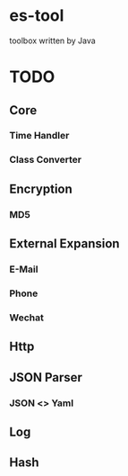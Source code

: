 # es-tool
toolbox written by Java

# TODO

## Core

### Time Handler

### Class Converter

## Encryption

### MD5

## External Expansion

### E-Mail

### Phone

### Wechat

## Http

## JSON Parser

### JSON <> Yaml

## Log

## Hash